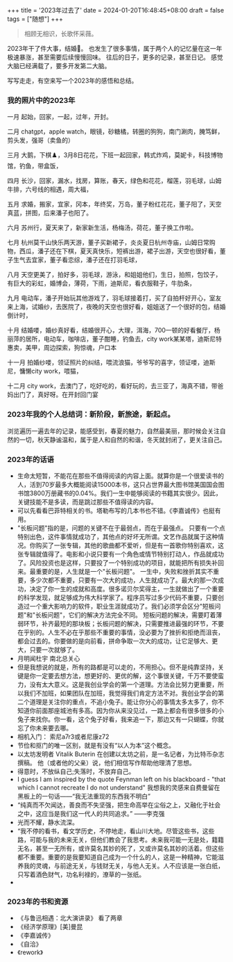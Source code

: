 +++
title = '2023年过去了'
date = 2024-01-20T16:48:45+08:00
draft = false
tags = ["随想"]
+++


> 相顾无相识，长歌怀采薇。

2023年干了件大事，结婚🎎。
也发生了很多事情，属于两个人的记忆量在这一年极速暴涨，甚至需要后续慢慢回味。
往后的日子，更多的记录，甚至日记。
感觉大脑已经满载了，要多开发第二大脑。

写写走走，有空来写一个2023年的感悟和总结。

### 我的照片中的2023年
一月
起始，回家，一起，过年，开封。

二月
chatgpt，apple watch，眼镜，砂糖橘，转圈的狗狗，南门涮肉，腌笃鲜，剪头发，强哥（卖鱼的）

三月
大鹅，下棋♟️，3月8日花花，下班一起回家，韩式炸鸡，莫妮卡，科技博物馆，钓鱼，带盒饭，

四月
长沙，回家，漏水，找房，算账，春天，绿色和花花，榴莲，羽毛球，山姆牛排，六号线的相遇，周大福，

五月
求婚，搬家，宜家，冈本，年终奖，万岛，董子粉红花花，董子阳了，天空真蓝，拼图，后来潘子也阳了。

六月
苏州行，夏天来了，新家新生活，杨梅汤，荷花，董子换工作啦。

七月
杭州莫干山快乐两天游，董子买新裙子，炎炎夏日杭州寺庙，山姆日常购物，西瓜，潘子还在下棋，夏天真快乐，短裤出游，裙子出游，天空也很好看，董子生气去宜家，董子看恋综，潘子还在打羽毛球，

八月
天空更美了，拍好多，羽毛球，游泳，和姐姐他们，生日，拍照，包饺子，有巨大的彩虹，婚博会，薄荷，下雨，迪斯尼，看衣服鞋子，牛肋条，

九月
电动车，潘子开始玩其他游戏了，羽毛球接着打，买了自拍杆好开心，室友来上海，试婚纱，去医院了，夜晚的天空也很好看，姐姐送了一个很好的包，结婚倒计时，

十月
结婚喽，婚纱真好看，结婚很开心，大理，洱海，700一顿的好看餐厅，杨丽萍的居所，电动车，咖啡店，董子酣睡，钓鱼去，city work某某塔，迪斯尼特惠卖，美甲，周边探索，狗惊魂，户口本

十一月
拍婚纱喽，领证照片的纠结，喂流浪猫，爷爷写的喜字，领证喽，迪斯尼，慵懒city work，喂猫，

十二月
city work，去澳门了，吃好吃的，看好玩的，去三亚了，海真不错，带爸妈出门了，真好呀。在开封回门宴


### 2023年我的个人总结词：新阶段，新旅途，新起点。
浏览遍历一遍去年的记录，能感受到，春夏的魅力，自然最美丽，那时候会关注自然的一切，秋天静谧温和，属于是人和自然的和谐，冬天就封闭了，更关注自己。

### 2023年的话语
- 生命太短暂，不能花在那些不值得阅读的内容上面。就算你是一个很爱读书的人，活到70岁最多大概能阅读15000本书，这只占世界最大图书馆美国国会图书馆3800万册藏书的0.04%。我们一生中能够阅读的书籍其实很少。因此，关键技能不是多读，而是跳过那些不值得读的内容。
- 可以先看看巴菲特相关的书。塔勒布写的几本书也不错。《李嘉诚传》也挺有用。
- "长板问题"指的是，问题的关键不在于最弱点，而在于最强点。 只要有一个点特别出色，这件事情就成功了，其他点的好坏无所谓。文艺作品就属于这种情况。你购买了一张专辑，其他的歌曲都不爱听，但是有一首歌你特别喜欢，这张专辑就值得了。电影和小说只要有一个角色或情节特别打动人，作品就成功了。风险投资也是这样，只要投了一个特别成功的项目，就能把所有损失补回来。最重要的是，人生就是一个"长板问题"。 一生中，失败和挫折其实不重要，多少次都不重要，只要有一次大的成功，人生就成功了。最大的那一次成功，决定了你一生的成就和高度。很多诺贝尔奖得主，一生就做出了一个重要的科学发现，就足够成为伟大科学家了。程序员写过多少代码不重要，只要创造过一个重大影响力的软件，职业生涯就成功了。我们必须学会区分"短板问题"和"长板问题"，它们的解决方法完全不同。 短板问题的解决，需要盯着薄弱环节，补齐最短的那块板；长板问题的解决，只需要推进最强的环节，不要在乎别的。人生不必在乎那些不重要的事情，没必要为了挫折和拒绝而沮丧，都会过去的。你要做的是向前看，拼命争取一次大的成功，让它足够大、更大，只要一次就够了。
- 月明闻杜宇 南北总关心
- 但是我想说的就是，所有的路都是可以走的，不用担心。但不是纯靠坚持，关键是你一定要去想方法，想更好的、更优的解，这个事很关键，千万不要使蛮力，没有太大意义。这是我创业学会的第一个道理。方法会比努力更重要，所以我们不加班，如果团队在加班，我觉得我们肯定方法不对。我创业学会的第二个道理是关注你的重点，不追小兔子。能让你分心的事情太多太多了，你不知道你前面那座城池有多高。因为你从来没见过，一路上都会有很多很多的小兔子来找你。你一看，这个兔子好看，我来追一下，那边又有一只蝴蝶，你就忘了你未来要去哪。
- 相机入门： 索尼a7r3或者尼康z72
- 节俭和抠门的唯一区别，就是有没有“以人为本”这个概念。
- 以太坊发明者 Vitalik Buterin 在创建以太坊之前，是一名记者，为比特币杂志撰稿。 他（或者他的父亲）说，他们相信写作帮助他理清了思想。
- 得意时，不放纵自己;失落时，不放弃自己。
- I guess I am inspired by the quote Feynman left on his blackboard - "that which I cannot recreate I do not understand" 我想我的灵感来自费曼留在黑板上的一句话——“我无法重现的东西我不明白”
- “纯真而不欠闻达，善良而不失坚强，把生命高举在尘俗之上，又融化于社会之中，这应当是我们这一代人的共同追求。” ——李克强
- 光而不耀，静水流深。
- “我不停的看书，看文学历史，不停地走，看山川大地。尽管这些书，这些路，可能与我的未来无关，但他们教会了我思考。未来我可能一无是处，籍籍无名，甚至一无所有，或许莫名其妙的死了，又或许莫名其妙的活着。但这些都不重要。重要的是我要知道自己成为一个什么的人，这是一种精神，它能滋养我的灵魂，与前途无关，与钱财无关，与他人无关。人不应该是一张白纸，只写着酒色财气，功名利禄的，潦草的一张纸。
- 


### 2023年的书和资源
- 《与鲁迅相遇：北大演讲录》 看了两章
- 《经济学原理》[美]曼昆
- 《李嘉诚传》
- 《自洽》
- 《rework》

